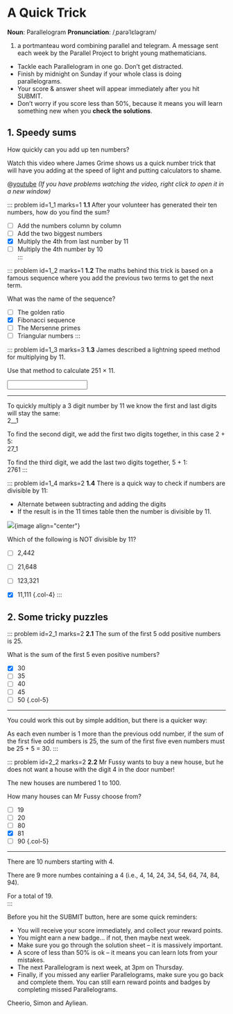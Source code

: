 # A Quick Trick

<div class="dictionary">

__Noun__: Parallelogram
__Pronunciation__: /ˌparəˈlɛləɡram/

1. a portmanteau word combining parallel and telegram. A message sent each
week by the Parallel Project to bright young mathematicians.

</div>

*	Tackle each Parallelogram in one go. Don’t get distracted.
*	Finish by midnight on Sunday if your whole class is doing parallelograms.
*	Your score & answer sheet will appear immediately after you hit SUBMIT.
*	Don’t worry if you score less than 50%, because it means you will learn something new when you __check the solutions__.


## 1. Speedy sums

How quickly can you add up ten numbers?  

Watch this video where James Grime shows us a quick number trick that will have you adding at the speed of light and putting calculators to shame.  

@[youtube](CWhcUea5GNc?rel=0) _(If you have problems watching the video, right click to open it in a new window)_

::: problem id=1_1 marks=1
__1.1__ After your volunteer has generated their ten numbers, how do you find the sum?

* [ ] Add the numbers column by column  
* [ ] Add the two biggest numbers  
* [x] Multiply the 4th from last number by 11  
* [ ] Multiply the 4th number by 10  
:::

::: problem id=1_2 marks=1
__1.2__ The maths behind this trick is based on a famous sequence where you add the previous two terms to get the next term.  

What was the name of the sequence?  

* [ ] The golden ratio
* [x] Fibonacci sequence
* [ ] The Mersenne primes
* [ ] Triangular numbers
:::

::: problem id=1_3 marks=3
__1.3__ James described a lightning speed method for multiplying by 11.  

Use that method to calculate 251 × 11.  

<input type="number" solution="2761"/> 

---

To quickly multiply a 3 digit number by 11 we know the first and last digits will stay the same:  
2__1  

To find the second digit, we add the first two digits together, in this case 2 + 5:  
27_1  

To find the third digit, we add the last two digits together, 5 + 1:  
2761
:::

::: problem id=1_4 marks=2
__1.4__ There is a quick way to check if numbers are divisible by 11:  

- Alternate between subtracting and adding the digits  
- If the result is in the 11 times table then the number is divisible by 11.  

![](/resources/6-31-quick-trick/1-divisibility.png){image align="center"}

Which of the following is NOT divisible by 11?  

* [ ] 2,442
* [ ] 21,648
* [ ] 123,321
* [x] 11,111
{.col-4}
:::


## 2. Some tricky puzzles

::: problem id=2_1 marks=2
__2.1__ The sum of the first 5 odd positive numbers is 25.  

What is the sum of the first 5 even positive numbers?  

* [x] 30
* [ ] 35
* [ ] 40
* [ ] 45
* [ ] 50
{.col-5}

---

You could work this out by simple addition, but there is a quicker way:  
 
As each even number is 1 more than the previous odd number, if the sum of the first five odd numbers is 25, the sum of the first five even numbers must be 25 + 5 = 30.
:::

::: problem id=2_2 marks=2
__2.2__ Mr Fussy wants to buy a new house, but he does not want a house with the digit 4 in the door number!  

The new houses are numbered 1 to 100.  

How many houses can Mr Fussy choose from?  

* [ ] 19
* [ ] 20
* [ ] 80
* [x] 81
* [ ] 90
{.col-5}

---

There are 10 numbers starting with 4.  

There are 9 more numbes containing a 4 (i.e., 4, 14, 24, 34, 54, 64, 74, 84, 94).  

For a total of 19.  
:::


Before you hit the SUBMIT button, here are some quick reminders:

*	You will receive your score immediately, and collect your reward points.
*	You might earn a new badge... if not, then maybe next week.
*	Make sure you go through the solution sheet – it is massively important.
*	A score of less than 50% is ok – it means you can learn lots from your mistakes.
*	The next Parallelogram is next week, at 3pm on Thursday.
*	Finally, if you missed any earlier Parallelograms, make sure you go back and complete them. You can still earn reward points and badges by completing missed Parallelograms.

Cheerio,
Simon and Ayliean.